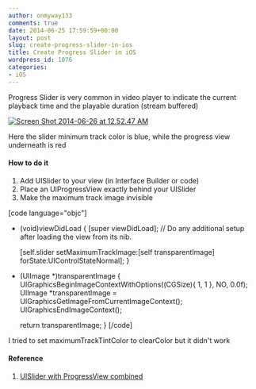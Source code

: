```yaml
---
author: onmyway133
comments: true
date: 2014-06-25 17:59:59+00:00
layout: post
slug: create-progress-slider-in-ios
title: Create Progress Slider in iOS
wordpress_id: 1076
categories:
- iOS
---
```


Progress Slider is very common in video player to indicate the current playback time and the playable duration (stream buffered)

[![Screen Shot 2014-06-26 at 12.52.47 AM](http://www.fantageek.com/wp-content/uploads/2014/06/Screen-Shot-2014-06-26-at-12.52.47-AM.png)](http://www.fantageek.com/wp-content/uploads/2014/06/Screen-Shot-2014-06-26-at-12.52.47-AM.png)

Here the slider minimum track color is blue, while the progress view underneath is red



#### How to do it


1. Add UISlider to your view (in Interface Builder or code)
2. Place an UIProgressView exactly behind your UISlider
3. Make the maximum track image invisible

[code language="objc"]
- (void)viewDidLoad
{
    [super viewDidLoad];
    // Do any additional setup after loading the view from its nib.

    [self.slider setMaximumTrackImage:[self transparentImage] forState:UIControlStateNormal];
}

- (UIImage *)transparentImage
{
    UIGraphicsBeginImageContextWithOptions((CGSize){ 1, 1 }, NO, 0.0f);
    UIImage *transparentImage = UIGraphicsGetImageFromCurrentImageContext();
    UIGraphicsEndImageContext();

    return transparentImage;
}
[/code]

I tried to set maximumTrackTintColor to clearColor but it didn't work



#### Reference


1. [UISlider with ProgressView combined](http://stackoverflow.com/a/4570100/1418457)

